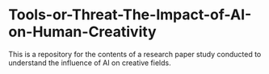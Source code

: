 # Tools-or-Threat-The-Impact-of-AI-on-Human-Creativity
This is a repository for the contents of a research paper study conducted to understand the influence of AI on creative fields.
